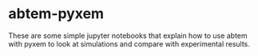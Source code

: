 # abtem-pyxem

These are some simple jupyter notebooks that explain how to use abtem with pyxem to look at simulations and compare with experimental results. 
